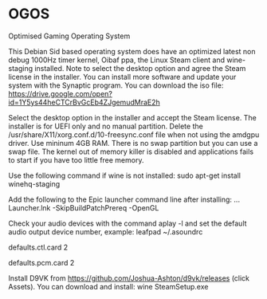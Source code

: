 # OGOS
Optimised Gaming Operating System

This Debian Sid based operating system does have an optimized  latest  non debug 1000Hz timer  kernel, Oibaf ppa, the Linux Steam client and wine-staging  installed. Note to select the desktop option and agree the Steam license in the installer. You can install more software and update your system with the Synaptic program. You can download the iso file:
https://drive.google.com/open?id=1Y5ys44heCTCrBvGcEb4ZJgemudMraE2h

Select the desktop option in the installer and accept the Steam license. The installer is for UEFI only and no manual partition. Delete the /usr/share/X11/xorg.conf.d/10-freesync.conf file when not using the amdgpu driver. Use mininum 4GB RAM. There is no swap partition but you can use a swap file. The kernel out of memory killer is disabled and applications fails to start if you have too little free memory.  

Use the following command if wine is not installed: sudo apt-get install winehq-staging

Add the following to the Epic launcher command line after installing: ... Launcher.lnk -SkipBuildPatchPrereq -OpenGL

Check your audio devices with the command aplay -l and set the default audio output device number, example:
leafpad  ~/.asoundrc

defaults.ctl.card 2

defaults.pcm.card 2

Install D9VK from https://github.com/Joshua-Ashton/d9vk/releases (click Assets).
You can download and install: wine SteamSetup.exe 
